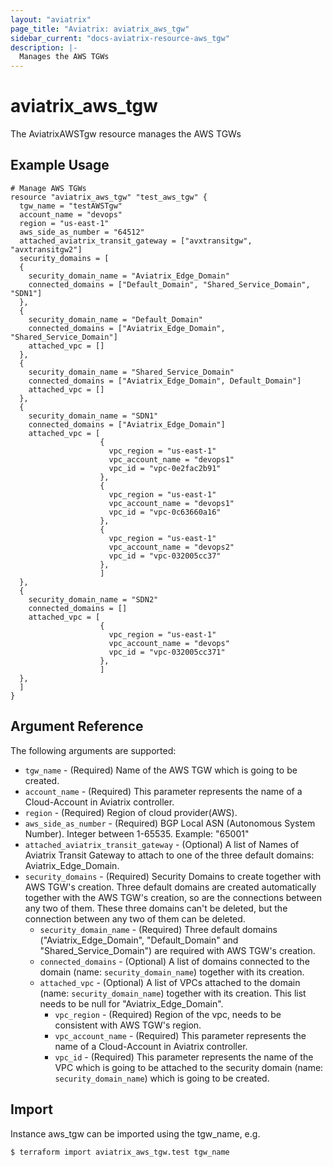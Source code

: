```yaml
---
layout: "aviatrix"
page_title: "Aviatrix: aviatrix_aws_tgw"
sidebar_current: "docs-aviatrix-resource-aws_tgw"
description: |-
  Manages the AWS TGWs
---
```


# aviatrix_aws_tgw

The AviatrixAWSTgw resource manages the AWS TGWs

## Example Usage

```hcl
# Manage AWS TGWs
resource "aviatrix_aws_tgw" "test_aws_tgw" {
  tgw_name = "testAWSTgw"
  account_name = "devops"
  region = "us-east-1"
  aws_side_as_number = "64512"
  attached_aviatrix_transit_gateway = ["avxtransitgw", "avxtransitgw2"]
  security_domains = [
  {
    security_domain_name = "Aviatrix_Edge_Domain"
    connected_domains = ["Default_Domain", "Shared_Service_Domain", "SDN1"]          
  },
  {
    security_domain_name = "Default_Domain"
    connected_domains = ["Aviatrix_Edge_Domain", "Shared_Service_Domain"]    
    attached_vpc = []      
  },
  {
    security_domain_name = "Shared_Service_Domain"
    connected_domains = ["Aviatrix_Edge_Domain", Default_Domain"]
    attached_vpc = []          
  },
  {
    security_domain_name = "SDN1"
    connected_domains = ["Aviatrix_Edge_Domain"]
    attached_vpc = [
                    {
                      vpc_region = "us-east-1"
                      vpc_account_name = "devops1"
                      vpc_id = "vpc-0e2fac2b91"  
                    },
                    {
                      vpc_region = "us-east-1"
                      vpc_account_name = "devops1"
                      vpc_id = "vpc-0c63660a16"  
                    },
                    {
                      vpc_region = "us-east-1"
                      vpc_account_name = "devops2"
                      vpc_id = "vpc-032005cc37"  
                    },
                    ]          
  },
  {
    security_domain_name = "SDN2"
    connected_domains = []
    attached_vpc = [
                    {
                      vpc_region = "us-east-1"
                      vpc_account_name = "devops"
                      vpc_id = "vpc-032005cc371"  
                    },
                    ]          
  },
  ]
}
```

## Argument Reference

The following arguments are supported:

* `tgw_name` - (Required) Name of the AWS TGW which is going to be created.
* `account_name` - (Required) This parameter represents the name of a Cloud-Account in Aviatrix controller.
* `region` - (Required) Region of cloud provider(AWS).
* `aws_side_as_number` - (Required) BGP Local ASN (Autonomous System Number). Integer between 1-65535. Example: "65001"
* `attached_aviatrix_transit_gateway` - (Optional) A list of Names of Aviatrix Transit Gateway to attach to one of the three default domains: Aviatrix_Edge_Domain.
* `security_domains` - (Required) Security Domains to create together with AWS TGW's creation. Three default domains are created automatically together with the AWS TGW's creation, so are the connections between any two of them. These three domains can't be deleted, but the connection between any two of them can be deleted.
    * `security_domain_name` - (Required) Three default domains ("Aviatrix_Edge_Domain", "Default_Domain" and "Shared_Service_Domain") are required with AWS TGW's creation.
    * `connected_domains` - (Optional) A list of domains connected to the domain (name: `security_domain_name`) together with its creation.
    * `attached_vpc` - (Optional) A list of VPCs attached to the domain (name: `security_domain_name`) together with its creation. This list needs to be null for "Aviatrix_Edge_Domain".
        * `vpc_region` - (Required) Region of the vpc, needs to be consistent with AWS TGW's region.
        * `vpc_account_name` - (Required) This parameter represents the name of a Cloud-Account in Aviatrix controller. 
        * `vpc_id` - (Required) This parameter represents the name of the VPC which is going to be attached to the security domain (name: `security_domain_name`) which is going to be created.

## Import

Instance aws_tgw can be imported using the tgw_name, e.g.

```hcl
$ terraform import aviatrix_aws_tgw.test tgw_name
```